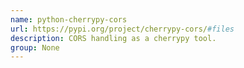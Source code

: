 ```yaml
---
name: python-cherrypy-cors
url: https://pypi.org/project/cherrypy-cors/#files
description: CORS handling as a cherrypy tool.
group: None
---
```

